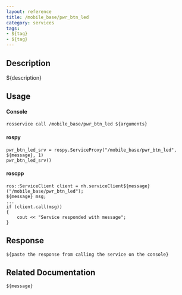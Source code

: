 ```yaml
---
layout: reference
title: /mobile_base/pwr_btn_led
category: services
tags: 
- ${tag} 
- ${tag}
---
```


## Description
${description}

## Usage
#### Console
```
rosservice call /mobile_base/pwr_btn_led ${arguments}
```

#### rospy
```
pwr_btn_led_srv = rospy.ServiceProxy("/mobile_base/pwr_btn_led", ${message}, 1)
pwr_btn_led_srv()
```

#### roscpp
```
ros::ServiceClient client = nh.serviceClient${message}("/mobile_base/pwr_btn_led");
${message} msg;
...
if (client.call(msg))
{
    cout << "Service responded with message";
}
```

## Response
```
${paste the response from calling the service on the console}
```

## Related Documentation
``${message}``  